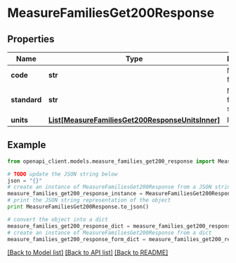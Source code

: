 # MeasureFamiliesGet200Response


## Properties
Name | Type | Description | Notes
------------ | ------------- | ------------- | -------------
**code** | **str** | Measure family code | 
**standard** | **str** | Measure family standard | [optional] 
**units** | [**List[MeasureFamiliesGet200ResponseUnitsInner]**](MeasureFamiliesGet200ResponseUnitsInner.md) | Family units | [optional] 

## Example

```python
from openapi_client.models.measure_families_get200_response import MeasureFamiliesGet200Response

# TODO update the JSON string below
json = "{}"
# create an instance of MeasureFamiliesGet200Response from a JSON string
measure_families_get200_response_instance = MeasureFamiliesGet200Response.from_json(json)
# print the JSON string representation of the object
print MeasureFamiliesGet200Response.to_json()

# convert the object into a dict
measure_families_get200_response_dict = measure_families_get200_response_instance.to_dict()
# create an instance of MeasureFamiliesGet200Response from a dict
measure_families_get200_response_form_dict = measure_families_get200_response.from_dict(measure_families_get200_response_dict)
```
[[Back to Model list]](../README.md#documentation-for-models) [[Back to API list]](../README.md#documentation-for-api-endpoints) [[Back to README]](../README.md)


